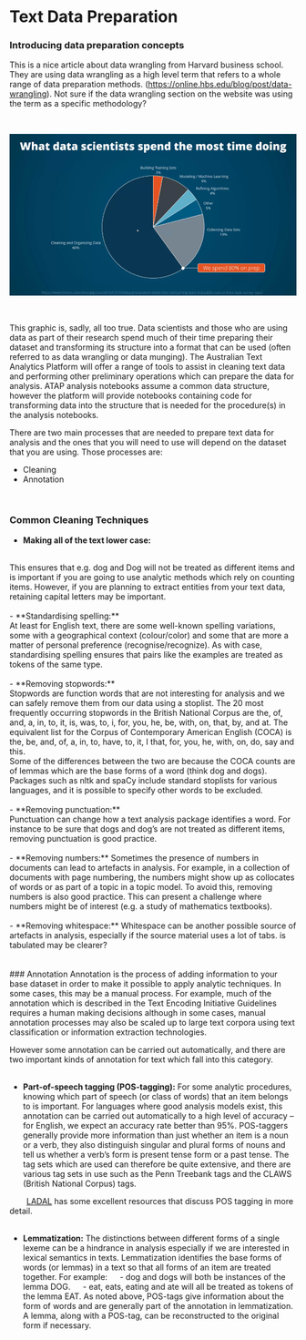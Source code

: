 # Text Data Preparation


### Introducing data preparation concepts 

This is a nice article about data wrangling from Harvard business school. They are using data wrangling as a high level term that refers to a whole range of data preparation methods. (https://online.hbs.edu/blog/post/data-wrangling). Not sure if the data wrangling section on the website was using the term as a specific methodology?

<br />

 ![What data scientists spend the most time doing - pie chart](data-prep-approach-time.png)
 
 <br />
 
This graphic is, sadly, all too true. Data scientists and those who are using data as part of their research spend much of their time preparing their dataset and transforming its structure into a format that can be used (often referred to as data wrangling or data munging). The Australian Text Analytics Platform will offer a range of tools to assist in cleaning text data and performing other preliminary operations which can prepare the data for analysis. ATAP analysis notebooks assume a common data structure, however the platform will provide notebooks containing code for transforming data into the structure that is needed for the procedure(s) in the analysis notebooks.

There are two main processes that are needed to prepare text data for analysis and the ones that you will need to use will depend on the dataset that you are using. Those processes are:
- Cleaning
- Annotation 

<br />

### Common Cleaning Techniques
- **Making all of the text lower case:**
<br />
This ensures that e.g. dog and Dog will not be treated as different items and is important if you are going to use analytic methods which rely on counting items. However, if you are planning to extract entities from your text data, retaining capital letters may be important.
<br />
<br />
- **Standardising spelling:**
<br />
At least for English text, there are some well-known spelling variations, some with a geographical context (colour/color) and some that are more a matter of personal preference (recognise/recognize). As with case, standardising spelling ensures that pairs like the examples are treated as tokens of the same type.
<br />
<br />
- **Removing stopwords:**
<br /> 
Stopwords are function words that are not interesting for analysis and we can safely remove them from our data using a stoplist. The 20 most frequently occurring stopwords in the British National Corpus are the, of, and, a, in, to, it, is, was, to, i, for, you, he, be, with, on, that, by, and at. The equivalent list for the Corpus of Contemporary American English (COCA) is the, be, and, of, a, in, to, have, to, it, I that, for, you, he, with, on, do, say and this. 
<br />
Some of the differences between the two are because the COCA counts are of lemmas which are the base forms of a word (think dog and dogs). Packages such as nltk and spaCy include standard stoplists for various languages, and it is possible to specify other words to be excluded.
<br />
<br />
- **Removing punctuation:**
<br /> 
Punctuation can change how a text analysis package identifies a word. For instance to be sure that dogs and dog’s are not treated as different items, removing punctuation is good practice.
<br />
<br />
- **Removing numbers:** 
Sometimes the presence of numbers in documents can lead to artefacts in analysis. For example, in a collection of documents with page numbering, the numbers might show up as collocates of words or as part of a topic in a topic model. To avoid this, removing numbers is also good practice. This can present a challenge where numbers might be of interest (e.g. a study of mathematics textbooks).
<br />
<br />
- **Removing whitespace:** 
Whitespace can be another possible source of artefacts in analysis, especially if the source material uses a lot of tabs. is tabulated may be clearer?
<br />
<br />
<br />
### Annotation
Annotation is the process of adding information to your base dataset in order to make it possible to apply analytic techniques. In some cases, this may be a manual process. For example, much of the annotation which is described in the Text Encoding Initiative Guidelines requires a human making decisions although in some cases, manual annotation processes may also be scaled up to large text corpora using text classification or information extraction technologies. 

However some annotation can be carried out automatically, and there are two important kinds of annotation for text which fall into this category.
<br />
<br />
- **Part-of-speech tagging (POS-tagging):** 
For some analytic procedures, knowing which part of speech (or class of words) that an item belongs to is important. For languages where good analysis models exist, this annotation can be carried out automatically to a high level of accuracy – for English, we expect an accuracy rate better than 95%. POS-taggers generally provide more information than just whether an item is a noun or a verb, they also distinguish singular and plural forms of nouns and tell us whether a verb’s form is present tense form or a past tense. The tag sets which are used can therefore be quite extensive, and there are various tag sets in use such as the Penn Treebank tags and the CLAWS (British National Corpus) tags.

&emsp;&nbsp;&nbsp;&nbsp; [LADAL](https://slcladal.github.io/) has some excellent resources that discuss POS tagging in more detail.
<br />
<br />
- **Lemmatization:** 
The distinctions between different forms of a single lexeme can be a hindrance in analysis especially if we are interested in lexical semantics in texts. Lemmatization identifies the base forms of words (or lemmas) in a text so that all forms of an item are treated together. For example:
&emsp; - dog and dogs will both be instances of the lemma DOG. 
&emsp; - eat, eats, eating and ate will all be treated as tokens of the lemma EAT. 
As noted above, POS-tags give information about the form of words and are generally part of the annotation in lemmatization. A lemma, along with a POS-tag, can be reconstructed to the original form if necessary.

